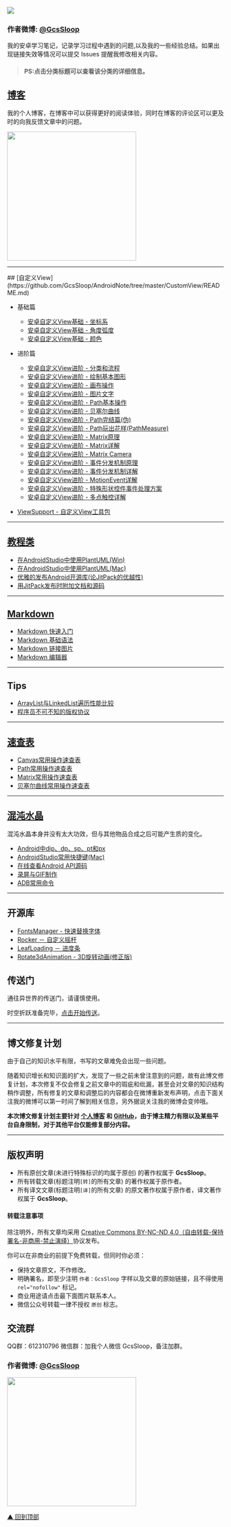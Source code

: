 ![](http://ww1.sinaimg.cn/large/005Xtdi2jw1f6307cu3krj30rs05kglz.jpg)

### 作者微博: [@GcsSloop](http://weibo.com/GcsSloop)

我的安卓学习笔记，记录学习过程中遇到的问题,以及我的一些经验总结。如果出现链接失效等情况可以提交 Issues 提醒我修改相关内容。

> #### PS:点击分类标题可以查看该分类的详细信息。 

## [博客](http://www.gcssloop.com/#blog "GcsSloop的博客")

我的个人博客，在博客中可以获得更好的阅读体验，同时在博客的评论区可以更及时的向我反馈文章中的问题。

<a href="http://www.gcssloop.com/#blog" target="_blank"> <img src="http://ww1.sinaimg.cn/large/005Xtdi2jw1f70uy1873sj315o0dwae0.jpg" width="300"/> </a>

******

<p id="custom_view" />
## [自定义View](https://github.com/GcsSloop/AndroidNote/tree/master/CustomView/README.md)

* 基础篇
    * [安卓自定义View基础 - 坐标系](https://github.com/GcsSloop/AndroidNote/blob/master/CustomView/Base/%5B01%5DCoordinateSystem.md)
    * [安卓自定义View基础 - 角度弧度](https://github.com/GcsSloop/AndroidNote/blob/master/CustomView/Base/%5B02%5DAngleAndRadian.md)
    * [安卓自定义View基础 - 颜色](https://github.com/GcsSloop/AndroidNote/blob/master/CustomView/Base/%5B03%5DColor.md)
* 进阶篇    
    * [安卓自定义View进阶 - 分类和流程](https://github.com/GcsSloop/AndroidNote/blob/master/CustomView/Advance/%5B01%5DCustomViewProcess.md)
    * [安卓自定义View进阶 - 绘制基本图形](https://github.com/GcsSloop/AndroidNote/blob/master/CustomView/Advance/%5B02%5DCanvas_BasicGraphics.md)
    * [安卓自定义View进阶 - 画布操作](https://github.com/GcsSloop/AndroidNote/blob/master/CustomView/Advance/%5B03%5DCanvas_Convert.md)
    * [安卓自定义View进阶 - 图片文字](https://github.com/GcsSloop/AndroidNote/blob/master/CustomView/Advance/%5B04%5DCanvas_PictureText.md)
    * [安卓自定义View进阶 - Path基本操作](https://github.com/GcsSloop/AndroidNote/blob/master/CustomView/Advance/%5B05%5DPath_Basic.md)
    * [安卓自定义View进阶 - 贝塞尔曲线](https://github.com/GcsSloop/AndroidNote/blob/master/CustomView/Advance/%5B06%5DPath_Bezier.md)
    * [安卓自定义View进阶 - Path完结篇(伪)](https://github.com/GcsSloop/AndroidNote/blob/master/CustomView/Advance/%5B07%5DPath_Over.md)
    * [安卓自定义View进阶 - Path玩出花样(PathMeasure)](https://github.com/GcsSloop/AndroidNote/blob/master/CustomView/Advance/%5B08%5DPath_Play.md)
    * [安卓自定义View进阶 - Matrix原理](https://github.com/GcsSloop/AndroidNote/blob/master/CustomView/Advance/%5B09%5DMatrix_Basic.md)
    * [安卓自定义View进阶 - Matrix详解](https://github.com/GcsSloop/AndroidNote/blob/master/CustomView/Advance/%5B10%5DMatrix_Method.md)
    * [安卓自定义View进阶 - Matrix Camera](https://github.com/GcsSloop/AndroidNote/blob/master/CustomView/Advance/%5B11%5DMatrix_3D_Camera.md)
    * [安卓自定义View进阶 - 事件分发机制原理](https://github.com/GcsSloop/AndroidNote/blob/master/CustomView/Advance/%5B12%5DDispatch-TouchEvent-Theory.md)
    * [安卓自定义View进阶 - 事件分发机制详解](https://github.com/GcsSloop/AndroidNote/blob/master/CustomView/Advance/%5B15%5DDispatch-TouchEvent-Source.md)
    * [安卓自定义View进阶 - MotionEvent详解](https://github.com/GcsSloop/AndroidNote/blob/master/CustomView/Advance/%5B16%5DMotionEvent.md)
    * [安卓自定义View进阶 - 特殊形状控件事件处理方案](https://github.com/GcsSloop/AndroidNote/blob/master/CustomView/Advance/%5B17%5Dtouch-matrix-region.md)  
    * [安卓自定义View进阶 - 多点触控详解](https://github.com/GcsSloop/AndroidNote/blob/master/CustomView/Advance/%5B18%5Dmulti-touch.md)


* [ViewSupport - 自定义View工具包](https://github.com/GcsSloop/ViewSupport)

******

## [教程类](https://github.com/GcsSloop/AndroidNote/tree/master/Course/README.md)

* [在AndroidStudio中使用PlantUML(Win)](https://github.com/GcsSloop/AndroidNote/blob/master/Course/HowToUsePlantUMLInAS.md)
* [在AndroidStudio中使用PlantUML(Mac)](https://github.com/GcsSloop/AndroidNote/blob/master/Course/HowToUsePlantUMLInAS%5BMac%5D.md)
* [优雅的发布Android开源库(论JitPack的优越性)](https://github.com/GcsSloop/AndroidNote/blob/master/Course/ReleaseLibraryByJitPack.md)
* [用JitPack发布时附加文档和源码](https://github.com/GcsSloop/AndroidNote/blob/master/Course/jitpack-javadoc.md)

******

## [Markdown](https://github.com/GcsSloop/AndroidNote/tree/master/Course/Markdown)

* [Markdown 快速入门](https://github.com/GcsSloop/AndroidNote/blob/master/Course/Markdown/markdown-start.md)  
* [Markdown 基础语法](https://github.com/GcsSloop/AndroidNote/blob/master/Course/Markdown/markdown-grammar.md)
* [Markdown 链接图片](https://github.com/GcsSloop/AndroidNote/blob/master/Course/Markdown/markdown-link.md)
* [Markdown 编辑器](https://github.com/GcsSloop/AndroidNote/blob/master/Course/Markdown/markdown-editor.md)

******

## Tips

* [ArrayList与LinkedList遍历性能比较](https://github.com/GcsSloop/AndroidNote/blob/magic-world/ChaosCrystal/List%E9%81%8D%E5%8E%86%E6%80%A7%E8%83%BD.md)
* [程序员不可不知的版权协议](https://github.com/GcsSloop/AndroidNote/blob/magic-world/ChaosCrystal/%E5%BC%80%E6%BA%90%E5%85%B1%E4%BA%AB%E5%8D%8F%E8%AE%AE.md)

******

## [速查表](https://github.com/GcsSloop/AndroidNote/tree/master/QuickChart/README.md)

* [Canvas常用操作速查表](https://github.com/GcsSloop/AndroidNote/blob/master/QuickChart/Canvas.md)
* [Path常用操作速查表](https://github.com/GcsSloop/AndroidNote/blob/master/QuickChart/Path.md)
* [Matrix常用操作速查表](https://github.com/GcsSloop/AndroidNote/blob/master/QuickChart/Matrix.md)
* [贝塞尔曲线常用操作速查表](https://github.com/GcsSloop/AndroidNote/blob/master/QuickChart/Bezier.md)

******

## [混沌水晶](https://github.com/GcsSloop/AndroidNote/tree/master/ChaosCrystal/README.md)

混沌水晶本身并没有太大功效，但与其他物品合成之后可能产生质的变化。

* [Android中dip、dp、sp、pt和px](https://github.com/GcsSloop/AndroidNote/blob/master/ChaosCrystal/Android%E4%B8%ADdip%E3%80%81dp%E3%80%81sp%E3%80%81pt%E5%92%8Cpx.md)
* [AndroidStudio常用快捷键(Mac)](https://github.com/GcsSloop/AndroidNote/blob/master/ChaosCrystal/AndroidStudio%E5%B8%B8%E7%94%A8%E5%BF%AB%E6%8D%B7%E9%94%AE(Mac).md)
* [在线查看Android API源码](https://github.com/GcsSloop/AndroidNote/blob/master/ChaosCrystal/HowToViewAPISourceOnline.md)
* [录屏与GIF制作](https://github.com/GcsSloop/AndroidNote/blob/master/ChaosCrystal/%E5%BD%95%E5%B1%8F%E4%B8%8EGIF%E5%88%B6%E4%BD%9C.md)
* [ADB常用命令](https://github.com/GcsSloop/AndroidNote/blob/master/ChaosCrystal/ADB%E5%B8%B8%E7%94%A8%E5%91%BD%E4%BB%A4.md)

******

## 开源库

* [FontsManager - 快速替换字体](https://github.com/GcsSloop/FontsManager)
* [Rocker － 自定义摇杆](https://github.com/GcsSloop/Rocker)
* [LeafLoading － 进度条](https://github.com/GcsSloop/LeafLoading)
* [Rotate3dAnimation - 3D旋转动画(修正版)](https://github.com/GcsSloop/Rotate3dAnimation)

## 传送门

通往异世界的传送门，请谨慎使用。

时空折跃准备完毕，[点击开始传送](https://github.com/GcsSloop/AndroidNote/tree/magic-world)。

*****

## 博文修复计划

由于自己的知识水平有限，书写的文章难免会出现一些问题。

随着知识增长和知识面的扩大，发现了一些之前未曾注意到的问题，故有此博文修复计划，本次修复不仅会修复之前文章中的瑕疵和纰漏，甚至会对文章的知识结构稍作调整，所有修复的文章和调整后的内容都会在微博重新发布声明，点击下面关注我的微博可以第一时间了解到相关信息，另外据说关注我的微博会变帅哦。

**本次博文修复计划主要针对 [个人博客](http://www.gcssloop.com/#blog) 和 [GitHub](https://github.com/GcsSloop)，由于博主精力有限以及某些平台自身限制，对于其他平台仅能修复部分内容。**

******

## 版权声明

* 所有原创文章(未进行特殊标识的均属于原创) 的著作权属于 **GcsSloop**。
* 所有转载文章(标题注明`[转]`的所有文章) 的著作权属于原作者。
* 所有译文文章(标题注明`[译]`的所有文章) 的原文著作权属于原作者，译文著作权属于 **GcsSloop**。

#### 转载注意事项

除注明外，所有文章均采用 [Creative Commons BY-NC-ND 4.0（自由转载-保持署名-非商用-禁止演绎）](http://creativecommons.org/licenses/by-nc-nd/4.0/deed.zh)协议发布。

你可以在非商业的前提下免费转载，但同时你必须：

* 保持文章原文，不作修改。
* 明确署名，即至少注明 `作者：GcsSloop` 字样以及文章的原始链接，且不得使用 `rel="nofollow"` 标记。
* 商业用途请点击最下面图片联系本人。
* 微信公众号转载一律不授权 `原创` 标志。

## 交流群

QQ群：612310796
微信群：加我个人微信 GcsSloop，备注加群。

### 作者微博: [@GcsSloop](http://weibo.com/GcsSloop)

<a href="http://www.gcssloop.com/info/about/" target="_blank"> <img src="http://ww4.sinaimg.cn/large/005Xtdi2gw1f1qn89ihu3j315o0dwwjc.jpg" width="300"/> </a>

[▲ 回到顶部](#top)
